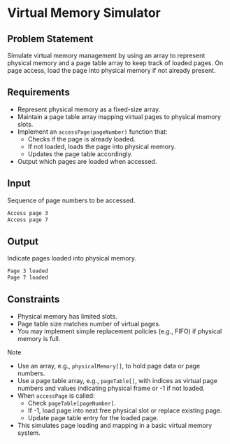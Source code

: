 # Virtual Memory Simulator

## Problem Statement

Simulate virtual memory management by using an array to represent physical memory and a page table array to keep track of loaded pages. On page access, load the page into physical memory if not already present.

## Requirements

- Represent physical memory as a fixed-size array.
- Maintain a page table array mapping virtual pages to physical memory slots.
- Implement an `accessPage(pageNumber)` function that:
  - Checks if the page is already loaded.
  - If not loaded, loads the page into physical memory.
  - Updates the page table accordingly.
- Output which pages are loaded when accessed.

## Input

Sequence of page numbers to be accessed.

```bash
Access page 3
Access page 7
```

## Output

Indicate pages loaded into physical memory.

```bash
Page 3 loaded
Page 7 loaded
```

## Constraints

- Physical memory has limited slots.
- Page table size matches number of virtual pages.
- You may implement simple replacement policies (e.g., FIFO) if physical memory is full.

> [!NOTE]
>
> - Use an array, e.g., `physicalMemory[]`, to hold page data or page numbers.
> - Use a page table array, e.g., `pageTable[]`, with indices as virtual page numbers and values indicating physical frame or -1 if not loaded.
> - When `accessPage` is called:
>   - Check `pageTable[pageNumber]`.
>   - If -1, load page into next free physical slot or replace existing page.
>   - Update page table entry for the loaded page.
> - This simulates page loading and mapping in a basic virtual memory system.
